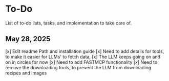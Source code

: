 # To-Do 
List of to-do lists, tasks, and implementation to take care of.

## May 28, 2025
[x] Edit readme Path and installation guide
[x] Need to add details for tools, to make it easier for LLMs' to fetch data,
[x] The LLM keeps going on and on in circles for now
[x] Need to add FASTMCP functionality
[x] Need to remove the downloading tools, to prevent the LLM from downloading recipes and images
